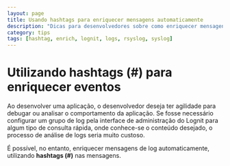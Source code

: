 ```yaml
---
layout: page
title: Usando hashtags para enriquecer mensagens automaticamente
description: "Dicas para desenvolvedores sobre como enriquecer mensagens enviadas para o Lognit"
category: tips
tags: [hashtag, enrich, lognit, logs, rsyslog, syslog]
---
```


# Utilizando hashtags (\#) para enriquecer eventos

Ao desenvolver uma aplicação, o desenvolvedor deseja ter agilidade para debugar ou analisar o comportamento da aplicação. Se fosse necessário configurar um grupo de log pela interface de administração do Lognit para algum tipo de consulta rápida, onde conhece-se o conteúdo desejado, o processo de análise de logs seria muito custoso.

É possível, no entanto, enriquecer mensagens de log automaticamente, utilizando **hashtags (\#)** nas mensagens.

